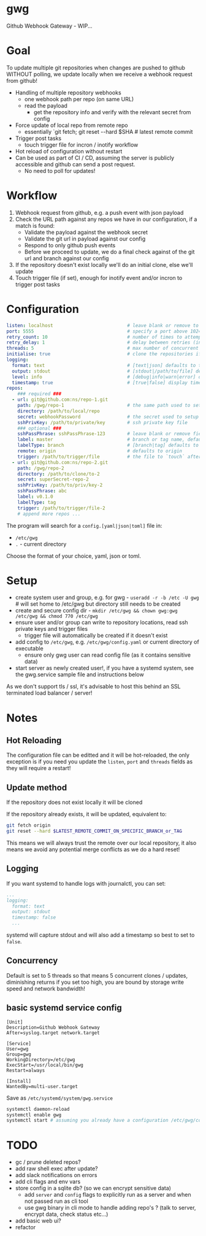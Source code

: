 # gwg
Github Webhook Gateway - WIP...

# Goal

To update multiple git repositories when changes are pushed to github WITHOUT polling, we update locally when we receive a webhook request from github!

- Handling of multiple repository webhooks
    - one webhook path per repo (on same URL)
    - read the payload
        - get the repository info and verify with the relevant secret from config
- Force update of local repo from remote repo
    - essentially `git fetch; git reset --hard $SHA # latest remote commit
- Trigger post tasks
    - touch trigger file for incron / inotify workflow
- Hot reload of configuration without restart
- Can be used as part of CI / CD, assuming the server is publicly accessible and github can send a post request.
    - No need to poll for updates!


# Workflow

1. Webhook request from github, e.g. a push event with json payload
2. Check the URL path against any repos we have in our configuration, if a match is found:
    - Validate the payload against the webhook secret
    - Validate the git url in payload against our config
    - Respond to only github push events
    - Before we proceed to update, we do a final check against of the git url and branch against our config
3. If the repository doesn't exist locally we'll do an initial clone, else we'll update
4. Touch trigger file (if set), enough for inotify event and/or incron to trigger post tasks


# Configuration

```yaml
listen: localhost                           # leave blank or remove to accept connections on all interfaces
port: 5555                                  # specify a port above 1024 to run as a non root user
retry_count: 10                             # number of times to attempt a fetch, (fetches from github can be flaky sometimes)
retry_delay: 1                              # delay between retries (in seconds)
threads: 5                                  # max number of concurrent clone / update operations, defaults to 5
initialise: true                            # clone the repositories if they don't exist locally (on startup and when new repo's added to config (hot-reload))
logging:
  format: text                              # [text|json] defaults to text or json if not recognised
  output: stdout                            # [stdout|/path/to/file] defaults to stdout
  level: info                               # [debug|info|warn|error] defaults to info
  timestamp: true                           # [true|false] display timestamp or not, defaults to true
repos:
    ### required ###
  - url: git@github.com:ns/repo-1.git
    path: /gwg/repo-1                       # the same path used to setup the webhook
    directory: /path/to/local/repo
    secret: webhookPassword                 # the secret used to setup the webhook on github
    sshPrivKey: /path/to/private/key        # ssh private key file
    ### optional ###
    sshPassPhrase: sshPassPhrase-123        # leave blank or remove field if no passphrase
    label: master                           # branch or tag name, defaults to master if labelType is branch
    labelType: branch                       # [branch|tag] defaults to branch if blank or unrecognised
    remote: origin                          # defaults to origin
    trigger: /path/to/trigger/file          # the file to `touch` after a successful update
  - url: git@github.com:ns/repo-2.git
    path: /gwg/repo-2
    directory: /path/to/clone/to-2
    secret: superSecret-repo-2
    sshPrivKey: /path/to/priv/key-2
    sshPassPhrase: abc
    label: v0.1.0
    labelType: tag
    trigger: /path/to/trigger/file-2
    # append more repos ...
```

The program will search for a `config.[yaml|json|toml]` file in:
- `/etc/gwg`
- `.` - current directory

Choose the format of your choice, yaml, json or toml.

# Setup

- create system user and group, e.g. for gwg - `useradd -r -b /etc -U gwg` # will set home to /etc/gwg but directory still needs to be created
- create and secure config dir - `mkdir /etc/gwg && chown gwg:gwg /etc/gwg && chmod 770 /etc/gwg`
- ensure user and/or group can write to repository locations, read ssh private keys and trigger files
    - trigger file will automatically be created if it doesn't exist
- add config to `/etc/gwg`, e.g. `/etc/gwg/config.yaml` or current directory of executable
    - ensure only gwg user can read config file (as it contains sensitive data)
- start server as newly created user!, if you have a systemd system, see the gwg.service sample file and instructions below

As we don't support tls / ssl, it's advisable to host this behind an SSL terminated load balancer / server!

# Notes

## Hot Reloading
The configuration file can be editted and it will be hot-reloaded, the only exception is if you need you update the `listen`, `port` and `threads` fields as they will require a restart!

## Update method
If the repository does not exist locally it will be cloned

If the repository already exists, it will be updated, equivalent to:

```sh
git fetch origin
git reset --hard $LATEST_REMOTE_COMMIT_ON_SPECIFIC_BRANCH_or_TAG
```
This means we will always trust the remote over our local repository, it also means we avoid any potential merge conflicts as we do a hard reset!

## Logging
If you want systemd to handle logs with journalctl, you can set:
```yaml
...
logging:
  format: text
  output: stdout
  timestamp: false
  ...
```
systemd will capture stdout and will also add a timestamp so best to set to `false`.

## Concurrency
Default is set to 5 threads so that means 5 concurrent clones / updates, diminishing returns if you set too high, you are bound by storage write speed and network bandwidth!

## basic systemd service config
```
[Unit]
Description=Github Webhook Gateway
After=syslog.target network.target

[Service]
User=gwg
Group=gwg
WorkingDirectory=/etc/gwg
ExecStart=/usr/local/bin/gwg
Restart=always

[Install]
WantedBy=multi-user.target
```

Save as `/etc/systemd/system/gwg.service`

```sh
systemctl daemon-reload
systemctl enable gwg
systemctl start # assuming you already have a configuration /etc/gwg/config.[toml|json|yaml]
```
# TODO
- gc / prune deleted repos?
- add raw shell exec after update?
- add slack notifications on errors
- add cli flags and env vars
- store config in a sqlite db? (so we can encrypt sensitive data)
    - add `server` and `config` flags to explicitly run as a server and when not passed run as cli tool
    - use gwg binary in cli mode to handle adding repo's ? (talk to server, encrypt data, check status etc...)
- add basic web ui?
- refactor
